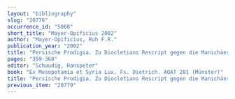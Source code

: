 ```yaml
---
layout: "bibliography"
slug: "20776"
occurrence_id: "5068"
short_title: "Mayer-Opificius 2002"
author: "Mayer-Opificius, Ruh F.R."
publication_year: "2002"
title: "Persische Prodigia. Zu Diocletians Rescript gegen die Manichäer"
pages: "359-368"
editor: "Schaudig, Hanspeter"
book: "Ex Mesopotamia et Syria Lux. Fs. Dietrich. AOAT 281 (Münster)"
title: "Persische Prodigia. Zu Diocletians Rescript gegen die Manichäer"
previous_item: "20779"
---
```

